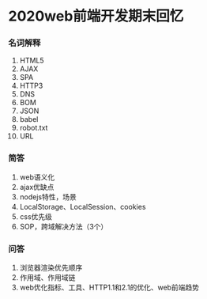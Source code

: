 # 2020web前端开发期末回忆

### 名词解释

1. HTML5
2. AJAX
3. SPA
4. HTTP3
5. DNS
6. BOM
7. JSON
8. babel
9. robot.txt
10. URL

### 简答

1. web语义化
2. ajax优缺点
3. nodejs特性，场景
4. LocalStorage、LocalSession、cookies
5. css优先级
6. SOP，跨域解决方法（3个）

### 问答

1. 浏览器渲染优先顺序
2. 作用域、作用域链
3. web优化指标、工具、HTTP1.1和2.1的优化、web前端趋势